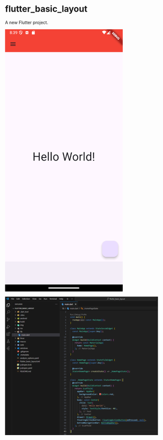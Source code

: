 # flutter_basic_layout

A new Flutter project.

![main screen](./img/main.png)

![code](./img/code.png)
